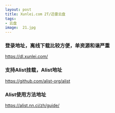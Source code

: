 ```yaml
---
layout: post
title: Xunlei.com 2T/迅雷云盘
tags:
- 云盘
image:  21.jpg
---
```




### 登录地址，离线下载比较方便，单资源和谐严重<br>
https://dl.xunlei.com/

### 支持Alist挂载，Alist地址<br>
https://github.com/alist-org/alist

### Alist使用方法地址<br>
https://alist.nn.ci/zh/guide/
